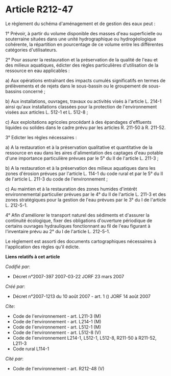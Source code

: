 # Article R212-47

Le règlement du schéma d'aménagement et de gestion des eaux peut :

1° Prévoir, à partir du volume disponible des masses d'eau superficielle ou souterraine situées dans une unité hydrographique
ou hydrogéologique cohérente, la répartition en pourcentage de ce volume entre les différentes catégories d'utilisateurs.

2° Pour assurer la restauration et la préservation de la qualité de l'eau et des milieux aquatiques, édicter des règles
particulières d'utilisation de la ressource en eau applicables :

a) Aux opérations entraînant des impacts cumulés significatifs en termes de prélèvements et de rejets dans le sous-bassin ou
le groupement de sous-bassins concerné ;

b) Aux installations, ouvrages, travaux ou activités visés à l'article L. 214-1 ainsi qu'aux installations classées pour la
protection de l'environnement visées aux articles L. 512-1 et L. 512-8 ;

c) Aux exploitations agricoles procédant à des épandages d'effluents liquides ou solides dans le cadre prévu par les articles
R. 211-50 à R. 211-52.

3° Edicter les règles nécessaires :

a) A la restauration et à la préservation qualitative et quantitative de la ressource en eau dans les aires d'alimentation
des captages d'eau potable d'une importance particulière prévues par le 5° du II de l'article L. 211-3 ;

b) A la restauration et à la préservation des milieux aquatiques dans les zones d'érosion prévues par l'article L. 114-1 du
code rural et par le 5° du II de l'article L. 211-3 du code de l'environnement ;

c) Au maintien et à la restauration des zones humides d'intérêt environnemental particulier prévues par le 4° du II de
l'article L. 211-3 et des zones stratégiques pour la gestion de l'eau prévues par le 3° du I de l'article L. 212-5-1.

4° Afin d'améliorer le transport naturel des sédiments et d'assurer la continuité écologique, fixer des obligations
d'ouverture périodique de certains ouvrages hydrauliques fonctionnant au fil de l'eau figurant à l'inventaire prévu au 2° du
I de l'article L. 212-5-1.

Le règlement est assorti des documents cartographiques nécessaires à l'application des règles qu'il édicte.

**Liens relatifs à cet article**

_Codifié par_:

  - Décret n°2007-397 2007-03-22 JORF 23 mars 2007

_Créé par_:

  - Décret n°2007-1213 du 10 août 2007 - art. 1 () JORF 14 août 2007

_Cite_:

  - Code de l'environnement - art. L211-3 (M)
  - Code de l'environnement - art. L214-1 (M)
  - Code de l'environnement - art. L512-1 (M)
  - Code de l'environnement - art. L512-8 (V)
  - Code de l'environnement L214-1, L512-1, L512-8, R211-50 à R211-52, L211-3
  - Code rural L114-1

_Cité par_:

  - Code de l'environnement - art. R212-48 (V)

